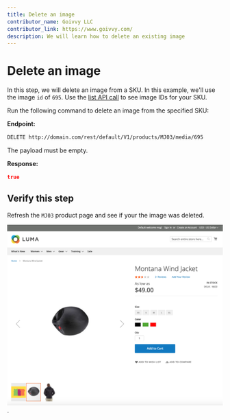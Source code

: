 ```yaml
---
title: Delete an image 
contributor_name: Goivvy LLC
contributor_link: https://www.goivvy.com/
description: We will learn how to delete an existing image 
--- 
```


# Delete an image

In this step, we will delete an image from a SKU. In this example, we'll use the image `id` of `695`. Use the [list API call](https://developer.adobe.com/commerce/webapi/rest/tutorials/image/list/) to see image IDs for your SKU.

Run the following command to delete an image from the specified SKU:

**Endpoint:**

```html
DELETE http://domain.com/rest/default/V1/products/MJ03/media/695
```

The payload must be empty.

**Response:**

```json
true
```

## Verify this step

Refresh the `MJ03` product page and see if your the image was deleted.

![Deleted Image](../../../_images/delete-image-frontend.png).
